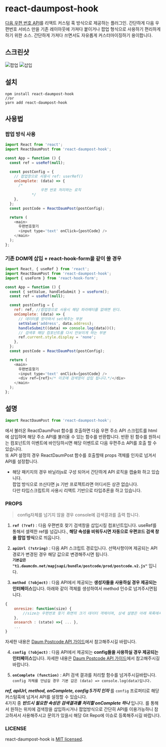 # react-daumpost-hook

[다음 우편 번호 API](http://postcode.map.daum.net/guide)를 리액트 커스텀 훅 방식으로 제공하는 플러그인.
간단하게 다음 우편번호 서비스 만을 기존 레이아웃에 가져다 붙이거나 팝업 형식으로 사용하기 편리하게 하기 위한 소스.
간단하게 가져다 쓰면서도 자유롭게 커스터마이징하기 용이합니다.

## 스크린샷

![팝업](./assets/kakaopostcode2.jpg)
![삽입](./assets/kakaopostcode1.jpg)

## 설치

```shell
npm install react-daumpost-hook
//or
yarn add react-daumpost-hook
```

## 사용법

### 팝업 방식 사용

```js
import React from 'react';
import ReactDaumPost from 'react-daumpost-hook';

const App = function () {
  const ref = useRef(null);

  const postConfig = {
    // 팝업창으로 사용시 ref: userRef()
    onComplete: (data) => {
      /* 
                우편 번호 처리하는 로직
            */
    },
  };
  const postCode = ReactDaumPost(postConfig);

  return (
    <main>
      우편번호찾기
      <input type='text' onClick={postCode} />
    </main>
  );
};
```

### 기존 DOM에 삽입 + react-hook-form을 같이 쓸 경우

```js
import React, { useRef } from 'react';
import ReactDaumPost from 'react-daumpost-hook';
import { useForm } from 'react-hook-form';

const App = function () {
  const { setValue, handleSubmit } = useForm();
  const ref = useRef(null);

  const postConfig = {
    ref: ref, //팝업창으로 사용시 해당 파라메터를 없애면 된다.
    onComplete: (data) => {
      // 데이터를 받아와서 set해주는 부분
      setValue('address', data.address);
      handleSubmit((data) => console.log(data))();
      // 검색후 해당 컴포넌트를 다시 안보이게 하는 부분
      ref.current.style.display = 'none';
    },
  };
  const postCode = ReactDaumPost(postConfig);

  return (
    <main>
      우편번호찾기
      <input type='text' onClick={postCode} />
      <div ref={ref}>/* 이곳에 검색창이 삽입 됩니다.*/</div>
    </main>
  );
};
```

## 설명

```js
import ReactDaumPost from 'react-daumpost-hook';
```

에서 불러온 ReactDaumPost 함수를 호출하면 다음 우편 주소 API 스크립트를 html에 삽입하며 해당 주소 API를 불러올 수 있는 함수를 반환합니다. 반환 된 함수를 원하시는 컴포넌트의 이벤트에 바인딩하시면 해당 이벤트로 다음 우편주소 API를 호출 할 수 있습니다.  
또 API 설정의 경우 ReactDaumPost 함수를 호출할때 props 객체를 인자로 넘겨서 API를 설정합니다.

- 해당 패키지의 경우 바닐라js로 구성 되어서 간단하게 API 로직을 캡슐화 하고 있습니다.  
  팝업 방식으로 쓰신다면 js 기반 프로젝트라면 어디서든 상관 없습니다.  
  다만 타입스크립트의 사용시 리액트 기반으로 타입추론을 하고 있습니다.

### PROPS

> config자체를 넘기지 않을 경우 console에 검색결과를 출력 합니다.

1. **`ref (?ref)`** : 다음 우편번호 찾기 검색창을 삽입시킬 컴포넌트입니다. useRef를 통해서 셀렉한 ref를 넘깁니다., **해당 속성을 비워두시면 자동으로 우편코드 검색 창을 팝업 방식**으로 띄웁니다.

2. **`apiUrl (?string)`** : 다음 API 스크립트 경로입니다. 선택사항이며 제공되는 API 경로가 변경된 경우 해당 값으로 변경해주시면 됩니다.  
   **`기본값은 "t1.daumcdn.net/mapjsapi/bundle/postcode/prod/postcode.v2.js"`** 입니다.

3. **`method (?object)`** : 다음 API에서 제공되는 **생성자들을 사용하실 경우 제공되는 인터페이스**입니다. 아래와 같이 객체를 생성하여서 method 인수로 넘겨주시면됩니다.

```js
{
    onresize: function(size) {
        //size는 우편번호 찾기 화면의 크기 데이터 객체이며, 상세 설명은 아래 목록에서 확인하실 수 있습니다.
    },
    onsearch : (state) =>{ ... },
    ...
}
```

자세한 내용은 [Daum Postcode API 가이드](http://postcode.map.daum.net/guide#usage)에서 참고해주시길 바랍니다.

4. **`config (?object)`** : 다음 API에서 제공되는 **config들을 사용하실 경우 제공되는 인터페이스**입니다. 자세한 내용은 [Daum Postcode API 가이드](http://postcode.map.daum.net/guide#usage)에서 참고해주시길 바랍니다.
   
5. **`onComplete (function)`** : API 검색 결과를 처리할 함수를 넘겨주시길바랍니다.  
   `config 자체를 안넘길 경우 기본 값은 (data) => console.log(data)입니다.`

**_ref, apiUrl, method, onComplete, config 5가지 인자_** 를 `config` 프로퍼티로 해당 커스텀훅에 넘겨서 API를 설정할 수 있습니다.  
4가지 중 **_반드시 필요한 속성은 검색결과를 처리할 onComplete 하나_** 입니다. 를 통해서 원하는 위치에 검색창을 삽입하시거나 팝업방식으로 간단히 API를 이용가능하니 참고하셔서 사용해주시고 문의가 있을시 해당 Git Repo에 이슈로 등록해주시길 바랍니다.

### LICENSE

react-daumpost-hook is [MIT licensed](./LICENSE).

